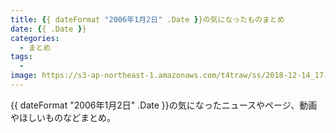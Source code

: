```yaml
---
title: {{ dateFormat "2006年1月2日" .Date }}の気になったものまとめ
date: {{ .Date }}
categories:
  - まとめ
tags:
  - 
image: https://s3-ap-northeast-1.amazonaws.com/t4traw/ss/2018-12-14_17-12-35.png
---
```

{{ dateFormat "2006年1月2日" .Date }}の気になったニュースやページ、動画やほしいものなどまとめ。

<!--more-->